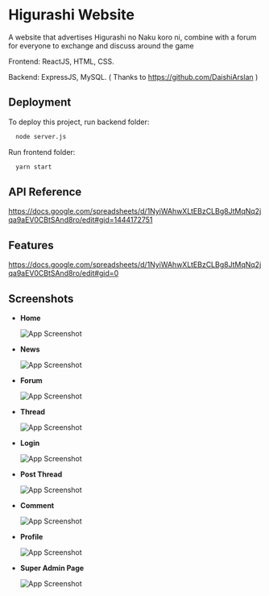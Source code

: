 
# Higurashi Website

A website that advertises Higurashi no Naku koro ni, combine with a forum for everyone to exchange and discuss around the game

Frontend: ReactJS, HTML, CSS.

Backend: ExpressJS, MySQL. ( Thanks to https://github.com/DaishiArslan )



## Deployment

To deploy this project, run backend folder:

```bash
  node server.js
```

Run frontend folder:
```bash
  yarn start
```
## API Reference
https://docs.google.com/spreadsheets/d/1NyiWAhwXLtEBzCLBg8JtMqNq2jqa9aEV0CBtSAnd8ro/edit#gid=1444172751



## Features

https://docs.google.com/spreadsheets/d/1NyiWAhwXLtEBzCLBg8JtMqNq2jqa9aEV0CBtSAnd8ro/edit#gid=0

## Screenshots

- **Home**

    ![App Screenshot](https://user-images.githubusercontent.com/71836205/221099438-7675d930-5dc6-4691-8804-9208c810bc77.png)

- **News**

    ![App Screenshot](https://lh3.googleusercontent.com/YlrKJhwjLqrGNEQRSE-0vtWvBvqso_943a6iJfakhxeHHn14y_DPDUqClZ8pIJuQjlWb5ATnE6dB50V06nrb2-WjZNwfbM5vSnUQfXisAqyxZvOvLuWCCX2oUSWUMU4IvJ6m6Wr0hDH9se5uuL8mV4JmZmPyVxEbrYdbttF4g8cAY-24b_vaEO18sAbBiPOyPvxuJF8asAyU1OKYHT2gewM3pPyBEQJQgEYzyyKK9T1VRM5rhFZUKjYNZ5obofIMaJ2RMgQi7OekPZzdQe8-UCWjtL3MIqQAJKYVb_kOYDDf-wV0x1YXndET_2RDZqSSsyHyXcLeBb-_K68pqHnYc2HqvZCnOtNr8dTrhgkb7jlRbUxVH2eA6ez5lamFBvtIHyprtzybpN-HUNXM3kYQnd52DbFWOmfFdL1w3NPOIjdE4bVkD2j1eh7RORkWcWIkyKNAt2pybCpIRVU892NaqiK5-UNLbZ8Af7elZEdCl_oe99nWyxc2Ihw-sG_aBdBdOQbGeCd7EveePIsnojbSQ5j9jC91Jp1Ggrv5ULpSucDLBjbLjm3SP0N9-J_omMLwpXW02AE7vcSHvCuKMN-3_cSqzFiXrPXErLpgIhZgZhbtOSsduSYi8vBnEg0XU9JIDam3MJ2iGigCCOhsqBYyLagzWnqAQuCV51AlCsMNB5Dgitg02OVN-DuRRznx5tow7i-1nzdvmc83ekzuGV7-2AeWi6-Pqzov1LPZNMiopO7aOpHBXx44I76bXr-Pj5Ne3Rv8QSwMmkqVaAtngEzI305wPSaP2dZvJH36a_EnYefnh4B56fUoG6p7IRiOld4CV3kX8I7eFhwBLdT0z2V6zu4uP3zMwqUUkBI5feOzFUOnvJVR14efxEOEL2AiNkYac1RnM1nVkAAY6lWRzjFY3ors3whBhw70nC2BnG8xOYKK-XeXt4db287C35A-lsdWG5NSUyWjFF21MD3dl2osYKbKAxKaQA19NOXED67ki8NM1ozZZ4w1vaz0NLsZxs-XO9hUHxHvGFGnU3MHEK1WN36wb6qKTA=w1916-h1007-no?authuser=0)

- **Forum**

    ![App Screenshot](https://lh3.googleusercontent.com/mPW8IMRYsRsnONlExjVsPIpLJ-DFz9x-2jJrS9Nl7RHlgQODPTQuYBHNMFXwvTqypr_zPWe9LjcI7NEkavSR2AD5x44kssrMmI_qJXY2ed2ZyQPN4Y63M6HXsKyKDgMpv6gibcGFsXFl7v0jNSffD35YmVNmTrswQHxGPlMdoZLpoDVkMMVTFSorMgHGW-8mj6Jl74o6TAoGmR1W8DOSUtyWRYTiHBxfP_BniyWxz8AMxGbPf2aOPf1VSd6euv5LIe3HjlAO55BAawCooOcVMKUeKsGizTNccISN-0XUqAasgB_AKpEvkXfh_bMr0O6gj0jMmsW2N0Sa4wQywvSgFlaANwdl5weIKRE1h64yajyvOkOTrxxsuU7Me_UB8Kypp9FSJx0MAUapmga0weSTsLSH0QDXRjfq_1r7Fv_Nww8cIWsKqen2yzyKzJ_Wzkd2AE-l0PfCgQZnExkUqZ0vNV7iIdJxiXwkm7n2mueNxWtCf_RWg5Ckkeu-Zvnj5ARG5nGKgyIyig1L7Tpag5ZqPoZvA8QWYM1AxyCQCbv_KwTGpb4MAdM8QXP7sDyVuKJ_HqpiYhPIjY-FjcrLSmkDvr50fcluSWt9aS63CLb8OOLVuN6AkBv5laHW_8Vt9XSVzNRmMdRAA2ksFJsWpN85Qc-8DDcTNp1hU8JVYAMqsUU3ts5xNfUWLKArpds_zJ33kdsSyVw-Zg5ZBlhAKKR2fqotVbV7m6D7CbcX__LT3HKgG6f1ovtXlG6zgBZci8vcUc4wUTtcyLm3ni-CS1Xa4aOwlBKD6jhCph6MiSv9BTcBCoM_K8hhyzrPCZKFvLLa5A1B3e_UMupIBNMK0vj8zO5D41CJ3fwlBUW5K-LHWQCRQ0L7mfXpAcKekOMZC5zTo4lsdsqdSw0fbfHeg895SB09OSHUmXBUHwLW2GeFosZGppZfrAN4aSXKlZwqMZlx4eKSyXVhYTwq8TebYUcvTxwdtlqqPg2tg_qqHgF-IHrqcmUhYrlIQdpDiw-IBIfVN6Sy9Jl5sT9hg5BXt9GhaCsTQ5r-xg=w1898-h1006-no?authuser=0)

- **Thread**

    ![App Screenshot](https://lh3.googleusercontent.com/fA-a4xHuGdTgA70tYnKOO4bKyuqeH88wBNA32ckS1zzpZ6XyYXu0ijhAjYtstm7KlUB7-Z0iWIldnsaPCPGSIvnW7o2AaRlyHeT4NYb4w9GJqN_lCqWlmQyI0WN6vZEqNRig2MO16F4eapnK06wUklqY5oOaTulN1GyhiVtXv4sknvB3zGJgyuywzUUou1rKqN8nmerKbx3HkVYehnZGh4v_Ckzg6rFWmgfDOVP9TWaYUcDnT9omhF847NJMIcHADHQhoyMwRIS-_6mTcLTKHgEWP41I2B3kfIvpDBueuOY7MAfna-ETxYpbfpGEku1dsAAcVpeG_DXSCM5Rd1IVBXEfB_EHh1HhWkTNaUGsuc5lTwsQgJNVPGc4DElswJalDZ4jgOvArYh6PSY9tafb5zJzfLKhqeMCk7LmReRGFuRrVKwL2U2NZ5L0PvJYzv-B-9y9Rs2Fo0subv_IfVSDZYLhWbuqFSTCwfIRf9Nyr7CSQLM7ooGr3FqndKyVzbcbbHb0st8uwc2XAP2yevm-YNHNsEHRjnzM97RCNtM_yKNV6NCEeLORsIWsrIvEOlGi5wrbX_MsoA5tYaje7cLklqIYl2IOmhh1-v7vwg1Zz55sdu4kIZceuQeYHEPuAJF8FEWN7Zn0rgvCqtK24U1ktW4xbgUzwt2_H6_m6Y_BGec7CBXFXlaSuRB5kDgUUMf0HCblifWxYad6YxGzDH9SaNtZsASKuSNw9K9p6ZVPXtwmc6mX8sPV42_AuVVtx9QKUqIvxQc2sXr2UuyuKH8JmumB8KcVTL2u7OK1f-4nzav2uoJwUYIRgZtxJZy94Aig-cgBhNb-z220Ra9wEytQnrYsIPgBBaemDT3d_D3XiVIgmIREWW-MebzVBXwCqAkqm8MxA9ryV0Say-GrTkInAcNGuINkxL6zuVLi39a-H1EOyAY8K_mZuMmF_sQP8wXC9Y24mqHJW9tt6qWpD67U-DDRV7TVAB1K1H4IyZRBxwwF2GW3-a9keMOAa6Ydi4CrIlHG3Djz9krzNH8MunqNSU0kCi_ILg=w1901-h1007-no?authuser=0)

- **Login**

     ![App Screenshot](https://lh3.googleusercontent.com/OQG_8SSldsltboIp37nvmOBJCVO48ofeSzBmbFThuC-g_XixHSgQEd5jI5CPhVCkHe71WWs1a7HUxBqS5997k5Mcwk-qxRWvDVfh72LdrG4KAH1cPcoTZrgTh4uoT7wdEuBo5tix-YncPW2qNf5Bs2kgXTBy1CQE90N8IR5AlFTi-_SFAjcGhCxemtSMO4yhC_9qrMmIAebeYdfbgJlCkZXa8LAKpCA3r1m87l7bceWWtO1vlvdmLadtivBbRdxWPHb2CAlOXLBLRuoJU0AtVfnQ2363YmbeBzplHCPOVActAPoTiQp2Y_ZHvdG1oxcRBq8JH-SPq3uqW9gs-rtIz2UM7zflE66ZL-tvAKsyugo6XD8UeGJ0XQ9tp0NWcEaK3L56ZjLFQs-5QShkxp3sZKBtg9j9Kd95OvZFbPopbotqSsKbOKdEndxXL7iUOInsY1qkS4u7qoiDbpazken8sSQwb4NLk5gtxmKNaw1FPEowFjgEE6NjwxH8TaBhEcMJIIkuzlk5vZhpyFbT75F-ouSKR8v-GlBH5Rwv6NfEZ034wWxGghb5aAgIw4IPexiR9aSLJMKbuvgQSJS14OIB0tO6ChssK5U3R8bfN9OXqEDztcaCP_bBuCx2nXsk-UGf9MBNp8h3UBTtB37n-W-hU-TWqWf9xkzto6yDIXB7HsFwNgjj3YfWx3hUp8EMrru_WMmgY9f1W22UunVuRRKsagNjh2LCpehpXRkAAtSUb_Wd7rwRzY6xg-S7xrQYKXt2Brb5FJtZmjgFD12_AZPt6CmFlxgbJGRYUdIH-D8CtrBgKeldwy7TSyVvpmZflru1xxf3lxADpNOb7A4vRIR0wI6rFWSDuXu8zoDCizEIX9caQ4Ov0UfhUY-vdUsQBx-Qya-IOWBLG3PtXGjgC03ixtPc5PwoFYAqb2CNRR71qZDImrTqH6RTkHEffdXyUohzAWiTc2OhfHzb0mjuLHXKOgknDLR6iYE5LHDYDZa9apzA5RuKzuRqIIodEgBCkmH7XpGrTQnHIq5-mUkSZl6v32q58crTiQ=w1917-h993-no?authuser=0)

- **Post Thread**

    ![App Screenshot](https://lh3.googleusercontent.com/8NV4XxbQHjmYJ0WuqnH4B9nnK2OW6ACt_9D4hNYf9ON40ZYGAM3XALPgrUeXu2EXiKslKd-COy55MG7crhHRgoXJMG_MHhu0Qt-M5TEaBVDI8WgLaC7tBS-ErxTevcnOEtIm_9NGGWswI-HszDXQDgNt12mnEf6kKsvtaAijFF5dHSm4WH5iIy6wWN-Cn-P4O8QrHRAkNSWx0SwMfWAEJDdZGhtuPZ3gEe-ClxEBzA4rMXG6wKLm3zZrHfFWODRuq0pTeVf_khyVUe6aEZKFRp-xxRZsGaAMU7iG52SjindbTC7gxQVlrGA30hQYNkJsABVXo9ujh3-0jmHuMVU8E2KJaDOdoHqLDekrt-pYNYP2tFk6qutdLcoj4NJldmiRLyd7qSCbVkWMIwMzLHqyLup5ZYLAo5NMgPZi6kB_FvbCmfXMf1utXk0lM0HbXV_bU-FasZFk5L3mbdS-jAqFZ6NVFrZ6SgHu-4-uW0fSJu8g5jWiaGV6-uWDo_HHzODoV8qkpFyn5zQDSetk1cHi3xIowQ4xjNSplt2MYjser4moxrMjjSBZ8N1oZebft01xy6HG0gkOXUVC9pR8z_G452EZLX8Hwwf_NEWMaedh53R58qf_yAlGD85HfcZjXBshQP4CEFuCE2-B_lX8pd3f3muIGSb4BFEeT296j4UATqRf20n5QNmm4IlkYHyRBLDTYcppEr21PorCuwkvzY81qoD3zRkqP1jcMh04dGDX84rT3wGMH6ieOKbWoh2SSRdYtdcIYLtJ_dsULzfu6M1bus8-UN7xLfx3NDswLk0uG5HK0t90EnF_Xx0-d2--FXXZRe4N4L2oDLtWck8gsOigPy-wUPsxwEYQqa15eacyI3TDhA-LWFHJ1tyPlJi6EL-Lbi4rKyiSbM-u8_cZLWax0nCIKCKwQGkWvX_ViTIBBTOegCReg2RsCf5qU5f765qEg9Stk1nbRRkHrddzDmxkaQhTKAd7CzNHxCqJYXhHazCZufjfVeifNXn2fn6W6mtZ8i-kkt5w1vxsYR_P-mJJxCR_Yr46tg=w1917-h1005-no?authuser=0)

- **Comment**

    ![App Screenshot](https://lh3.googleusercontent.com/uEjdTSGdLZ-OZe_jfTij_PRE1VVa3KptA8ryGSqa3ohjcFHgeNFLKhOKXOeLOX2QbC__UvlDELcgujUifV1RwU-r2LHxxynfXW1X1e5YT67p00HasHlZG7mErUD2mtx_N7PVM1wV4TSOZSWXl7XlJwtjJ71GMP2KZqHLXwo66cyII4GxlToyhdzpR0kL6yLhXuSKwf5BCaCShJuSEcCOXNSGdfw-fH8FcLsh31QfyKzBlpfssErTAdHAI8p1rkb70LzcmzEbngEovHYwiGm0Ncq784oNP7CD1Bz8KIiK1ZSNhsAdZ5QzmFjsD6EYTiCYVpV7wTqef8xfq3EryEIxy7cBrj7JB10xDyg5AjbonQsFF_PuQHbTEyxyIz3qj5ZVowchNOGMCuP0COabUUXgIXoDpkx7JDwKDF1LWxlj65hr1cFu86w3pAWdY7qGLU8b8W3glCOyahku5gvGy-Y06NtWmImYCUwzlf6Cw0iqr7CR_SW8_er2m3uBq8CRYq1becDdnjGF2aMHulkrD2p0m_JxnD6wlJ5Dk790M7jB7wEboWSV3rVc52k4SiTm3nhnr3LMmT0qO5VZR4bYTYGxLwoFEWCFUtxLDAh40YJRTiQTF7lCwlbWIEWuvCHa0atfSVZpm61qTVf4iZlTsu_RRnEEB_dEAft-yN03yoRCpxbRZ7UG8PTjBD6wPyilaKqzG1JbPpLJbRiGiwWukTR0IIlIiOB5L7km6nehHAA4NZBz_Jns2q1gYEJ1JvLsSkdSMHBcI78oV-WJ5rglG4rzS4astOQvv2xpPPVGpEHd6pUMvz0DM-DXcZ6R0YZs_KbgPfUsW4OLiX2GmerA23SPuDOA56Az8MgLlbr43k7mIKqZM8xIQENZt3RTsd5nUnhme9RfT_p6GYe3pQ5M53ViY-tzkXR_S8o3puOigqd-4K7FoSM7oLjnAH76dNzIZHde_OhrkZXK5ew23n6WUoUHkhWsq3cGw6rpL7i-decXLWjXROY7kCi3MgpbyIVJ3QNUV4HqZ1VvPDpNVRilU7vFQpUPcB_QpQ=w1894-h1007-no?authuser=0)

- **Profile**

    ![App Screenshot](https://lh3.googleusercontent.com/FuHOY2oRB7ac4wjsm0qCbyHgtl5dAOwn63Rflh0G7G3P_yGDJxvGTp6trPQ8A5aVdp8wLHMUzsQYSmAB3Hi1sNwqgSaA8z07bww7Xgx6zcNukQhUfMv4Kh8SBe4ZRjiWNH2iLz58BsRB2jvRY1PssvwdJJA3aSrh3I2ZRUrz4SbXTPCAj7OGqBvGvd0gkwm3vCePTMWm30JREXaCeQgirxWHAsVEw82eWuDoyIfVCyPXpZg34I_xdAO5uAnfzSvdLr7E4XRSWykPCJBLARAlaRVbChmOiKo1_fncSEV1x_h4nERFsIflIvNb7mGiAaJUFJkvkdizyrXjavAO1M9Xr7vkMEJzQLdn61lBA9Sua9zfCrYoE4JCgYEAUDk5sgdzZifjDmUuLyiK5LIWNhi21coGsrgr80zBT1RjezJizz8uGxYux_RNsiNldgXfnXxrV49UGUdrBIduhe5miSj3GXazBIhs13OCEVlsqY0xPxb_QwnHO6mWxK3agLC3nB3b9vigVNZl9pYRwsmSvDJeHsJVcqUcm3O0nAYF58dCYaSyviSijZq2VIApvOP5c4tnJp8ekX_g94GNRY0BlVURRPzLpcxj5PYDKp2IVi7ZDnDKAOBAyilUsLwzkKh86EoCojEdBDXbJi_aAwHA0skdb-Mkm_JiBI70n21V75e2xWfsM2EmAda4hwKNnukfylIsrL1bjtogwu2Kn_SRiLvH1uJskGHfjlMQBSK9qFZn4WBUy6rEdNkxj8-77XJEPkz-2matqnw7iVTTAdtMILW805JUtGSKHFlTSwV53TsBXdRjTO4iDhdDqEHPzVcXspq0F8BtKaNf5rMVTpPeERMWXoPM7G0R01ENxkCROL6y8uJYpv8vqBC0QbnDHXAoNo2eeOmjmYs25wUI9Q-3HWOyIS3tcPVvAczaZOtlSVcbCBwHvOpHG6tPtlPgeiU9b0TQvgv0dLFM69zFJuym9kZARS-BpXL1Wb5v6cO1YqafwsVBhfLYmh6J0Nw4gjaU6woK8eidSLXZA2cWn6-pxjIdcH6oZiICiw=w1918-h1006-no?authuser=0)

- **Super Admin Page**

     ![App Screenshot](https://lh3.googleusercontent.com/3zG6Mi82obGcWsml8r8ukUQHthh9mX1n5n037K_M03dpCgiNffAbkeUGmCvRGkWyvc8LS3gXgoSb1NsBr9jgT7gYGcP1V1jyeKgS6w8I4AD9mGUfvVAC2kJYIuWBD-jvoDDcJMpWegvdL0SkVBT_0IGs0Pg31ewDY7Kps11aEVvasrDZjtkvTFBVjmUYgSJ2QX3xkuelVm8-Je41aUj56wAb4UicW7MRUwVlltBZbwo5SuWKOfOGpfKfry3tyEOpWWjO0w-W3qKCTZ-xvWUWsBSkKsch7CzcSRub25xONAmUCnr_LBkm4YboK_7KMh1G3Y4Pwdpu8JZpcRHnamk_ArmMR2sL6ieB6xcKYcMDncnNMvnDiiSkbeUENb_brP6ha7Bhzf-H2ijKeDe7RFFyow_jqNMSvxa3qxXquSoG6LdCkA0E9rcDv5RtHIOwXUx-Mk7VwVKgq4Pr54D2B2t40NcpNj6fi_jycWl7RHaEu8Y8jsy754qj_mVvVN5_tQSkbI1cL__ZJAHhZnzk1AOspMPseWPLAn3CF-34k031_AfLNagrZhzqEtTQ7kOJNDlWvEBuk1YdU9sI9jLFW2xwqAzpeiylTnCtOYW1etAPFBDANvpgToEz-ra5WZut3icmPDmDmEkT4IDDgpt-6A-hQ2zSkAJuXyshXgt1q1zMumS1YBqGYjtTdRAuaO7bM-P9trKBx-j5t4CLfBN_TBQVGLx5lhyhzhHqKCVOBNkjaxfPMP4qjLevKKmMlosr3Di9geTNw5Tpqt-fhFfY1znKrngHuvtr0k0gGJ8v77OaUHA0ZS5IHQuV1EruET5ykGJqL2hpELgr1egdMi1m0s7OuCNe8CT28ihoZv8LRwBxI8gt7545jIKJjUiwqX_nq__nXe44JlQdpJsAAPj4uYUSKV2Syf_vT_6X7uWA35VbZzp2G4wGanXeug4z1ppPCbcCDRkk0-4xEr82RhezG3S_frdbh7GOEf83N7434q7WCJCZNM1tzFcG54fzB9CysYa6EZpPRvib1RcGHZo4I-fiMAsOPLFfzQ=w1916-h1007-no?authuser=0)
